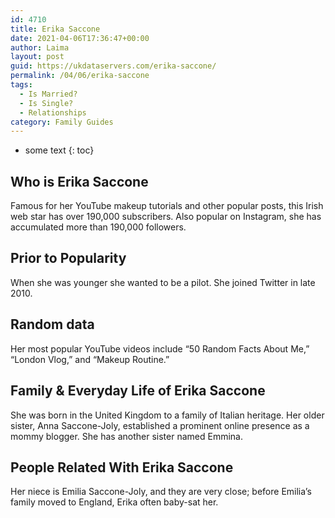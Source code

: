 ```yaml
---
id: 4710
title: Erika Saccone
date: 2021-04-06T17:36:47+00:00
author: Laima
layout: post
guid: https://ukdataservers.com/erika-saccone/
permalink: /04/06/erika-saccone
tags:
  - Is Married?
  - Is Single?
  - Relationships
category: Family Guides
---
```


* some text
{: toc}


## Who is Erika Saccone
                  
                  
                  
Famous for her YouTube makeup tutorials and other popular posts, this Irish web star has over 190,000 subscribers. Also popular on Instagram, she has accumulated more than 190,000 followers.
                  
              
            
              
            
                
                
                
## Prior to Popularity
                  
                  
                  
When she was younger she wanted to be a pilot. She joined Twitter in late 2010.
                  
              
            
              
            
                
                
                
## Random data
                  
                  
                  
Her most popular YouTube videos include &#8220;50 Random Facts About Me,&#8221; &#8220;London Vlog,&#8221; and &#8220;Makeup Routine.&#8221;
                  
              
            
              
            
                
                
                
## Family & Everyday Life of Erika Saccone
                  
                  
                  
She was born in the United Kingdom to a family of Italian heritage. Her older sister, Anna Saccone-Joly, established a prominent online presence as a mommy blogger. She has another sister named Emmina.
                  
              
            
              
            
                
                
                
## People Related With Erika Saccone
                  
                  
                  
Her niece is Emilia Saccone-Joly, and they are very close; before Emilia&#8217;s family moved to England, Erika often baby-sat her.
                  
              
            
              
            
                
              
            
              
              
            
            
              
            
          
          
          